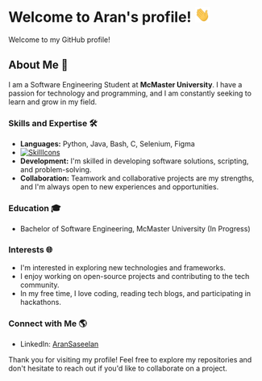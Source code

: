 # Welcome to Aran's profile! <img src="https://raw.githubusercontent.com/danielcshn/danielcshn/master/icons/wave.gif" width="30" height="30"></h3>  
Welcome to my GitHub profile!

## About Me 🚀

I am a Software Engineering Student at **McMaster University**. I have a passion for technology and programming, and I am constantly seeking to learn and grow in my field.

### Skills and Expertise 🛠️
- **Languages:** Python, Java, Bash, C, Selenium, Figma
- [![SkillIcons](https://skillicons.dev/icons?i=py,java,bash,c,selenium,figma)](https://skillicons.dev)<br/>
- **Development:** I'm skilled in developing software solutions, scripting, and problem-solving.
- **Collaboration:** Teamwork and collaborative projects are my strengths, and I'm always open to new experiences and opportunities.

### Education 🎓
- Bachelor of Software Engineering, McMaster University (In Progress)

### Interests 🌐
- I'm interested in exploring new technologies and frameworks.
- I enjoy working on open-source projects and contributing to the tech community.
- In my free time, I love coding, reading tech blogs, and participating in hackathons.


### Connect with Me 🌎
- LinkedIn: [AranSaseelan](https://www.linkedin.com/in/aransaseelan/)

Thank you for visiting my profile! Feel free to explore my repositories and don't hesitate to reach out if you'd like to collaborate on a project.

